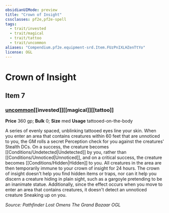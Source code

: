 ```yaml
---
obsidianUIMode: preview
title: "Crown of Insight"
cssclasses: pf2e,pf2e-spell
tags:
  - trait/invested
  - trait/magical
  - trait/tattoo
  - trait/uncommon
aliases: "Compendium.pf2e.equipment-srd.Item.FUzPnIXLHZenTtYo"
license: OGL
---
```

# Crown of Insight
## Item 7
### [uncommon](uncommon "Uncommon Rarity Trait")[[invested]][[magical]][[tattoo]]


**Price** 360 gp; 
**Bulk** 0; **Size** med
**Usage** tattooed-on-the-body

A series of evenly spaced, unblinking tattooed eyes line your skin. When you enter an area that contains creatures within 60 feet that are unnoticed to you, the GM rolls a secret Perception check for you against the creatures' Stealth DCs. On a success, the creature becomes [[Conditions/Undetected|Undetected]] by you, rather than [[Conditions/Unnoticed|Unnoticed]], and on a critical success, the creature becomes [[Conditions/Hidden|Hidden]] to you. All creatures in the area are then temporarily immune to your crown of insight for 24 hours. The crown of insight doesn't help you find hidden items or traps, nor can it help you discern a creature hiding in plain sight, such as a gargoyle pretending to be an inanimate statue. Additionally, since the effect occurs when you move to enter an area that contains creatures, it doesn't detect an unnoticed creature Sneaking up on you.

*Source: Pathfinder Lost Omens The Grand Bazaar*
*OGL*